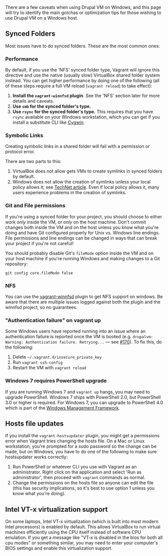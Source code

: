 There are a few caveats when using Drupal VM on Windows, and this page will try to identify the main gotchas or optimization tips for those wishing to use Drupal VM on a Windows host.

## Synced Folders

Most issues have to do synced folders. These are the most common ones:

### Performance

By default, if you use the 'NFS' synced folder type, Vagrant will ignore this directive and use the native (usually slow) VirtualBox shared folder system instead. You can get higher performance by doing one of the following (all of these steps require a full VM reload (`vagrant reload`) to take effect):

  1. **Install the `vagrant-winnfsd` plugin**. See the 'NFS' section later for more details and caveats.
  2. **Use `smb` for the synced folder's type.**
  2. **Use `rsync` for the synced folder's type.** This requires that you have `rsync` available on your Windows workstation, which you can get if you install a substitute CLI like [Cygwin](https://www.cygwin.com/).

### Symbolic Links

Creating symbolic links in a shared folder will fail with a permission or protocol error.

There are two parts to this:

  1. VirtualBox does not allow gets VMs to create symlinks in synced folders by default.
  2. Windows does not allow the creation of symlinks unless your local policy allows it; see [TechNet article](https://technet.microsoft.com/en-us/library/dn221947%28v=ws.10%29.aspx). Even if local policy allows it, many users experience problems in the creation of symlinks.

### Git and File permissions

If you're using a synced folder for your project, you should choose to either work _only_ inside the VM, or _only_ on the host machine. Don't commit changes both inside the VM and on the host unless you know what you're doing and have Git configured properly for Unix vs. Windows line endings. File permissions and line endings can be changed in ways that can break your project if you're not careful!

You should probably disable Git's `fileMode` option inside the VM and on your host machine if you're running Windows and making changes to a Git repository:

    git config core.fileMode false

### NFS

You can use the [vagrant-winnfsd](https://github.com/GM-Alex/vagrant-winnfsd) plugin to get NFS support on windows. Be aware that there are multiple issues logged against both the plugin and the winnfsd project, so no guarantees.

### "Authentication failure" on vagrant up

Some Windows users have reported running into an issue where an authentication failure is reported once the VM is booted (e.g. `drupalvm: Warning: Authentication failure. Retrying...` — see [#170](https://github.com/geerlingguy/drupal-vm/issues/170)). To fix this, do the following:

  1. Delete `~/.vagrant.d/insecure_private_key`
  2. Run `vagrant ssh-config`
  3. Restart the VM with `vagrant reload`

### Windows 7 requires PowerShell upgrade

If you are running Windows 7 and `vagrant up` hangs, you may need to upgrade PowerShell. Windows 7 ships with PowerShell 2.0, but PowerShell 3.0 or higher is required. For Windows 7, you can upgrade to PowerShell 4.0 which is part of the [Windows Management Framework](http://www.microsoft.com/en-us/download/details.aspx?id=40855).

## Hosts file updates

If you install the `vagrant-hostsupdater` plugin, you might get a permissions error when Vagrant tries changing the hosts file. On a Mac or Linux workstation, you're prompted for a sudo password so the change can be made, but on Windows, you have to do one of the following to make sure hostsupdater works correctly:

  1. Run PowerShell or whatever CLI you use with Vagrant as an administrator. Right click on the application and select 'Run as administrator', then proceed with `vagrant` commands as normal.
  2. Change the permissions on the hosts file so anyone can edit the file (this has security implications, so it's best to use option 1 unless you know what you're doing).

## Intel VT-x virtualization support

On some laptops, Intel VT-x virtualization (which is built into most modern Intel processors) is enabled by default. This allows VirtualBox to run virtual machines efficiently using the CPU itself instead of software CPU emulation. If you get a message like "VT-x is disabled in the bios for both all cpu modes" or something similar, you may need to enter your computer's BIOS settings and enable this virtualization support.

